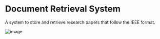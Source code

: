 # Document Retrieval System
A system to store and retrieve research papers that follow the IEEE format.  

![image](https://user-images.githubusercontent.com/76770419/184539693-6260b2be-bc01-4321-94a8-62594f9ada5f.png)

